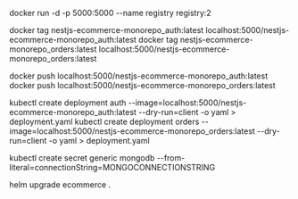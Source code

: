 docker run -d -p 5000:5000 --name registry registry:2

docker tag nestjs-ecommerce-monorepo_auth:latest localhost:5000/nestjs-ecommerce-monorepo_auth:latest
docker tag nestjs-ecommerce-monorepo_orders:latest localhost:5000/nestjs-ecommerce-monorepo_orders:latest

docker push localhost:5000/nestjs-ecommerce-monorepo_auth:latest
docker push localhost:5000/nestjs-ecommerce-monorepo_orders:latest

kubectl create deployment auth --image=localhost:5000/nestjs-ecommerce-monorepo_auth:latest --dry-run=client -o yaml > deployment.yaml
kubectl create deployment orders --image=localhost:5000/nestjs-ecommerce-monorepo_orders:latest --dry-run=client -o yaml > deployment.yaml

kubectl create secret generic mongodb --from-literal=connectionString=MONGOCONNECTIONSTRING

helm upgrade ecommerce .

